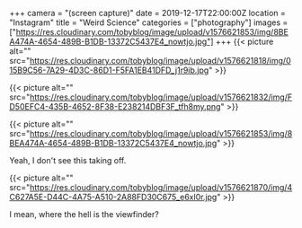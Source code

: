 +++
camera = "(screen capture)"
date = 2019-12-17T22:00:00Z
location = "Instagram"
title = "Weird Science"
categories = ["photography"]
images = ["https://res.cloudinary.com/tobyblog/image/upload/v1576621853/img/8BEA474A-4654-489B-B1DB-13372C5437E4_nowtjo.jpg"]
+++
{{< picture alt="" src="https://res.cloudinary.com/tobyblog/image/upload/v1576621818/img/015B9C56-7A29-4D3C-86D1-F5FA1EB41DFD_j1r9ib.jpg" >}}
<!--more-->

{{< picture alt="" src="https://res.cloudinary.com/tobyblog/image/upload/v1576621832/img/FD50EFC4-435B-4652-8F38-E238214DBF3F_tfh8my.png" >}}

{{< picture alt="" src="https://res.cloudinary.com/tobyblog/image/upload/v1576621853/img/8BEA474A-4654-489B-B1DB-13372C5437E4_nowtjo.jpg" >}}

Yeah, I don't see this taking off.

{{< picture alt="" src="https://res.cloudinary.com/tobyblog/image/upload/v1576621870/img/4C627A5E-D44C-4A75-A510-2A88FD30C675_e6xl0r.jpg" >}}

I mean, where the hell is the viewfinder?
